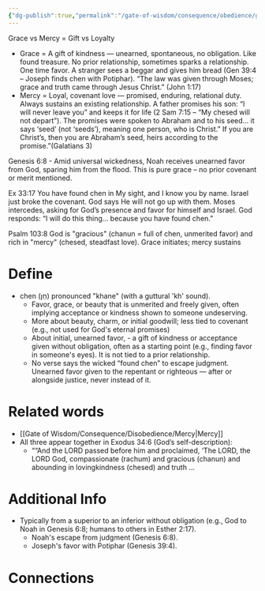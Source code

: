 ```yaml
---
{"dg-publish":true,"permalink":"/gate-of-wisdom/consequence/obedience/grace/","tags":["#GateWisdom","ConcequenceObedience"]}
---
```


Grace vs Mercy = Gift vs Loyalty
- Grace = A gift of kindness — unearned, spontaneous, no obligation. Like found treasure. No prior relationship, sometimes sparks a relationship. One time favor. A stranger sees a beggar and gives him bread (Gen 39:4 – Joseph finds chen with Potiphar). “The law was given through Moses; grace and truth came through Jesus Christ.” (John 1:17)
- Mercy = Loyal, covenant love — promised, enduring, relational duty. Always sustains an existing relationship.  A father promises his son: “I will never leave you” and keeps it for life (2 Sam 7:15 – “My chesed will not depart”). The promises were spoken to Abraham and to his seed… it says ‘seed’ (not ‘seeds’), meaning one person, who is Christ.” If you are Christ’s, then you are Abraham’s seed, heirs according to the promise.”(Galatians 3)

Genesis 6:8 - Amid universal wickedness, Noah receives unearned favor from God, sparing him from the flood. This is pure grace – no prior covenant or merit mentioned.

Ex 33:17 You have found chen in My sight, and I know you by name. Israel just broke the covenant. God says He will not go up with them. Moses intercedes, asking for God’s presence and favor for himself and Israel. God responds: “I will do this thing… because you have found chen.”

Psalm 103:8 God is "gracious" (chanun = full of chen, unmerited favor) and rich in "mercy" (chesed, steadfast love). Grace initiates; mercy sustains
# Define
- chen (חֵן) pronounced "khane" (with a guttural 'kh' sound).
	- Favor, grace, or beauty that is unmerited and freely given, often implying acceptance or kindness shown to someone undeserving. 
	- More about beauty, charm, or initial goodwill; less tied to covenant (e.g., not used for God's eternal promises)
	- About initial, unearned favor, - a gift of kindness or acceptance given without obligation, often as a starting point (e.g., finding favor in someone's eyes). It is not tied to a prior relationship.
	- No verse says the wicked “found chen” to escape judgment. Unearned favor given to the repentant or righteous — after or alongside justice, never instead of it.

# Related words
- [[Gate of Wisdom/Consequence/Disobedience/Mercy\|Mercy]] 
- All three appear together in Exodus 34:6 (God’s self-description):
	- ““And the LORD passed before him and proclaimed, ‘The LORD, the LORD God,  compassionate (rachum) and gracious (chanun) and abounding in lovingkindness (chesed) and truth ... 

# Additional Info
- Typically from a superior to an inferior without obligation (e.g., God to Noah in Genesis 6:8; humans to others in Esther 2:17).
	- Noah's escape from judgment (Genesis 6:8). 
	- Joseph's favor with Potiphar (Genesis 39:4).

# Connections

